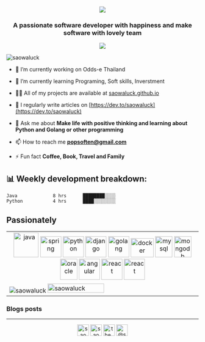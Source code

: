 <h1 align="center">
 <img src="https://readme-typing-svg.herokuapp.com?font=Fira+Code&color=%23F7D318&size=22&center=true&vCenter=true&width=440&height=45&lines=Hi+%F0%9F%91%8B%2C+I'm+Saowaluck+Suksawat">
</h1>


<h3 align="center">A passionate software developer with happiness and make software with lovely team</h3>
<p align="center"><img src="https://github-profile-trophy.vercel.app/?username=saowaluck&count_private=true&row=1&column=6" /></p>


<p align="left"> <img src="https://komarev.com/ghpvc/?username=saowaluck" alt="saowaluck" /> </p>

- 🔭 I’m currently working on Odds-e Thailand

- 🌱 I’m currently learning Programing, Soft skills, Inverstment

- 👨‍💻 All of my projects are available at [saowaluck.github.io](saowaluck.github.io)

- 📝 I regularly write articles on [https://dev.to/saowaluck](https://dev.to/saowaluck)

- 💬 Ask me about **Make life with positive thinking and learning about Python and Golang or other programming**

- 📫 How to reach me **popsoften@gmail.com**

- ⚡ Fun fact **Coffee, Book, Travel and Family**


<h2>📊 Weekly development breakdown: </h2>

```text
Java             8 hrs      ████████░░░░ 
Python           4 hrs      ████░░░░░░░░
```

<div>
 
</div>



## Passionately  

<table>
    <tr>
        <td align="center">
            <img src="https://www.vectorlogo.zone/logos/java/java-icon.svg" alt="java" width="65" height="65"/>
            <img src="https://www.vectorlogo.zone/logos/springio/springio-icon.svg" alt="spring" width="55" height="55"/>
            <img src="https://www.vectorlogo.zone/logos/python/python-icon.svg" alt="python" width="55" height="55"/>
            <img src="https://www.vectorlogo.zone/logos/djangoproject/djangoproject-icon.svg" alt="django" width="55" height="55"/>
            <img src="https://www.vectorlogo.zone/logos/golang/golang-ar21.svg" alt="golang" width="55" height="55"/>
            <img src="https://www.vectorlogo.zone/logos/docker/docker-official.svg" alt="docker" width="60" height="50"/>
            <img src="https://www.vectorlogo.zone/logos/mysql/mysql-icon.svg" alt="mysql" width="45" height="55"/>
            <img src="https://www.vectorlogo.zone/logos/mongodb/mongodb-icon.svg" alt="mongodb" width="45" height="55"/>
            <img src="https://www.vectorlogo.zone/logos/oracle/oracle-icon.svg" alt="oracle" width="45" height="55"/>
            <img src="https://www.vectorlogo.zone/logos/angular/angular-icon.svg" alt="angular" width="55" height="55"/>
            <img src="https://www.vectorlogo.zone/logos/reactjs/reactjs-icon.svg" alt="react" width="55" height="55"/>
            <img src="https://www.vectorlogo.zone/logos/apache_kafka/apache_kafka-icon.svg" alt="react" width="55" height="55"/>      
        </td>
    </tr>
    <tr>
        <td>
           <img src="https://github-readme-stats.vercel.app/api/top-langs/?username=saowaluck&layout=compact&hide=html" alt="saowaluck" />
           <img src="https://github-readme-stats.vercel.app/api?username=saowaluck&show_icons=true" alt="saowaluck" width="55%" />
         </td>
    </tr>
 </table>
     
### Blogs posts
<!-- BLOG-POST-LIST:START -->
<!-- BLOG-POST-LIST:END -->


____
<p align="center">
<a href="https://dev.to/saowaluck" target="blank"><img align="center" src="https://cdn.jsdelivr.net/npm/simple-icons@3.0.1/icons/dev-dot-to.svg" alt="saowaluck" height="30" width="30" /></a>
<a href="https://fb.com/saowaluck suksawat" target="blank"><img align="center" src="https://cdn.jsdelivr.net/npm/simple-icons@3.0.1/icons/facebook.svg" alt="saowaluck suksawat" height="30" width="30" /></a>
<a href="https://instagram.com/the_poppy_mall" target="blank"><img align="center" src="https://cdn.jsdelivr.net/npm/simple-icons@3.0.1/icons/instagram.svg" alt="the_poppy_mall" height="30" width="30" /></a>
<a href="https://medium.com/@saowaluck" target="blank"><img align="center" src="https://cdn.jsdelivr.net/npm/simple-icons@3.0.1/icons/medium.svg" alt="@saowaluck" height="30" width="30" /></a>
</p>
